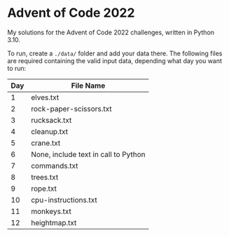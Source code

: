 # Advent of Code 2022

My solutions for the Advent of Code 2022 challenges, written in Python 3.10.

To run, create a `./data/` folder and add your data there. The following files are required containing the valid input data, depending what day you want to run:

| Day | File Name               |
|-----|-------------------------|
| 1   | elves.txt               |
| 2   | rock-paper-scissors.txt |
| 3   | rucksack.txt            |
| 4   | cleanup.txt             |
| 5   | crane.txt               |
| 6   | None, include text in call to Python |
| 7   | commands.txt            |
| 8   | trees.txt               |
| 9   | rope.txt                |
| 10  | cpu-instructions.txt    |
| 11  | monkeys.txt             |
| 12  | heightmap.txt           |